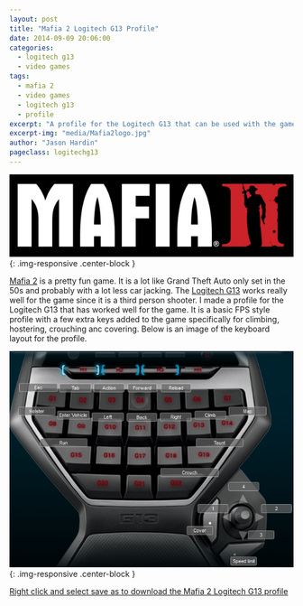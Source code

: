 ```yaml
---
layout: post
title: "Mafia 2 Logitech G13 Profile"
date: 2014-09-09 20:06:00
categories:
  - logitech g13
  - video games
tags:
  - mafia 2
  - video games
  - logitech g13
  - profile
excerpt: "A profile for the Logitech G13 that can be used with the game Mafia 2"
excerpt-img: "media/Mafia2logo.jpg"
author: "Jason Hardin"
pageclass: logitechg13
---
```


![Mafia 2](/media/Mafia2logo.jpg){: .img-responsive .center-block }

[Mafia 2](http://www.mafia2game.com/) is a pretty fun game. It is a lot like Grand Theft Auto only set in the 50s and probably with a lot less car jacking. The [Logitech G13](http://gaming.logitech.com/en-us/product/g13-advanced-gameboard) works really well for the game since it is a third person shooter. I made a profile for the Logitech G13 that has worked well for the game. It is a basic FPS style profile with a few extra keys added to the game specifically for climbing, hostering, crouching anc covering. Below is an image of the keyboard layout for the profile.

![Mafia 2 Logitech G13 Keyboard Layout](/media/profiles/mafia_2_keyboard_profile.png){: .img-responsive .center-block }

[Right click and select save as to download the Mafia 2 Logitech G13 profile]()